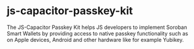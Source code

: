 # js-capacitor-passkey-kit
The JS-Capacitor Passkey Kit helps JS developers to implement Soroban Smart Wallets by providing access to native passkey functionality such as on Apple devices, Android and other hardware like for example Yubikey.
